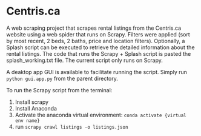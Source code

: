 # Centris.ca
A web scraping project that scrapes rental listings from the Centris.ca website using a web spider that runs on Scrapy. Filters were applied (sort by most recent, 2 beds, 2 baths, price and location filters).
Optionally, a Splash script can be executed to retrieve the detailed information about the rental listings. The code that runs the Scrapy + Splash script is pasted the splash_working.txt file. The current script only runs on Scrapy.

A deaktop app GUI is available to facilitate running the script. Simply run `python gui.app.py` from the parent directory.

To run the Scrapy script from the terminal:

1. Install scrapy
2. Install Anaconda
3. Activate the anaconda virtual environment: `conda activate {virtual env name}`
4. run `scrapy crawl listings -o listings.json`
